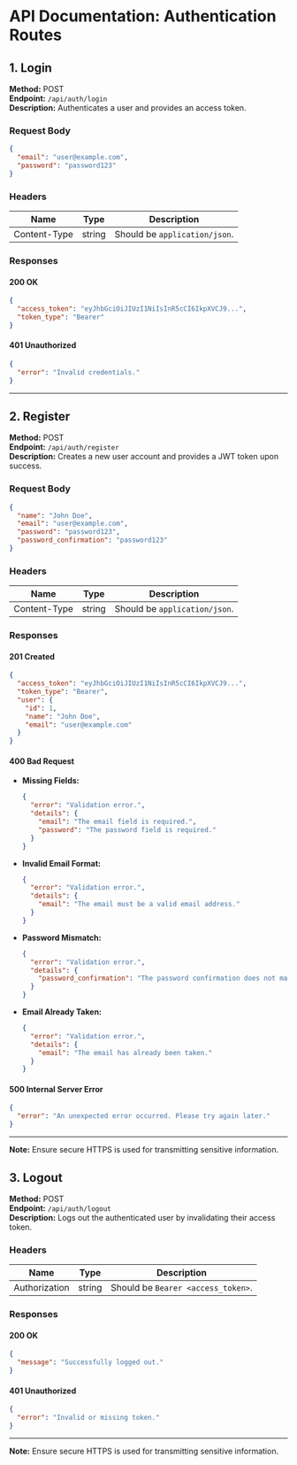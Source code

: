 # API Documentation: Authentication Routes

## 1. Login

**Method:** POST  
**Endpoint:** `/api/auth/login`  
**Description:** Authenticates a user and provides an access token.

### Request Body
```json
{
  "email": "user@example.com",
  "password": "password123"
}
```

### Headers
| Name           | Type   | Description           |
|----------------|--------|-----------------------|
| Content-Type   | string | Should be `application/json`. |

### Responses
#### 200 OK
```json
{
  "access_token": "eyJhbGciOiJIUzI1NiIsInR5cCI6IkpXVCJ9...",
  "token_type": "Bearer"
}
```

#### 401 Unauthorized
```json
{
  "error": "Invalid credentials."
}
```

---

## 2. Register

**Method:** POST  
**Endpoint:** `/api/auth/register`  
**Description:** Creates a new user account and provides a JWT token upon success.

### Request Body
```json
{
  "name": "John Doe",
  "email": "user@example.com",
  "password": "password123",
  "password_confirmation": "password123"
}
```

### Headers
| Name           | Type   | Description           |
|----------------|--------|-----------------------|
| Content-Type   | string | Should be `application/json`. |

### Responses
#### 201 Created
```json
{
  "access_token": "eyJhbGciOiJIUzI1NiIsInR5cCI6IkpXVCJ9...",
  "token_type": "Bearer",
  "user": {
    "id": 1,
    "name": "John Doe",
    "email": "user@example.com"
  }
}
```

#### 400 Bad Request
- **Missing Fields:**
  ```json
  {
    "error": "Validation error.",
    "details": {
      "email": "The email field is required.",
      "password": "The password field is required."
    }
  }
  ```

- **Invalid Email Format:**
  ```json
  {
    "error": "Validation error.",
    "details": {
      "email": "The email must be a valid email address."
    }
  }
  ```

- **Password Mismatch:**
  ```json
  {
    "error": "Validation error.",
    "details": {
      "password_confirmation": "The password confirmation does not match."
    }
  }
  ```

- **Email Already Taken:**
  ```json
  {
    "error": "Validation error.",
    "details": {
      "email": "The email has already been taken."
    }
  }
  ```

#### 500 Internal Server Error
```json
{
  "error": "An unexpected error occurred. Please try again later."
}

```
---

**Note:** Ensure secure HTTPS is used for transmitting sensitive information.

## 3. Logout

**Method:** POST  
**Endpoint:** `/api/auth/logout`  
**Description:** Logs out the authenticated user by invalidating their access token.

### Headers
| Name           | Type   | Description           |
|----------------|--------|-----------------------|
| Authorization  | string | Should be `Bearer <access_token>`. |

### Responses
#### 200 OK
```json
{
  "message": "Successfully logged out."
}
```

#### 401 Unauthorized
```json
{
  "error": "Invalid or missing token."
}
```

---

**Note:** Ensure secure HTTPS is used for transmitting sensitive information.
